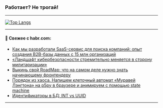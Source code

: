 ### Работает? Не трогай!

---
<!--
#### 🛠️ Technical stack:

![Java](https://img.shields.io/badge/Java-informational?logo=Oracle&style=flat&logoColor=white&color=FF4500)
![Kotlin](https://img.shields.io/badge/Kotlin-informational?logo=Kotlin&style=flat&logoColor=white&color=774D97)
![TS](https://img.shields.io/badge/TypeScript-informational?logo=typeScript&style=flat&logoColor=black&color=017acc)
![Python](https://img.shields.io/badge/Python-informational?logo=Python&style=flat&logoColor=black&color=ffdd54) <br>
![Spring](https://img.shields.io/badge/Spring-informational?logo=Spring&style=flat&logoColor=white&color=6DB33F) 
![SpringBoot](https://img.shields.io/badge/SpringBoot-informational?logo=SpringBoot&style=flat&logoColor=white&color=6DB33F)
![Nest](https://img.shields.io/badge/NestJS-informational?logo=NestJS&style=flat&logoColor=white&color=E0234E) 
![NodeJS](https://img.shields.io/badge/NodeJS-informational?logo=node.js&style=flat&logoColor=white&color=70A760)<br>
![PostgreSQL](https://img.shields.io/badge/PostgreSQL-informational?logo=PostgreSQL&style=flat&logoColor=white&color=DAA520)
![MongoDB](https://img.shields.io/badge/MongoDB-informational?logo=MongoDB&style=flat&logoColor=white&color=870000)
![Apache](https://img.shields.io/badge/Apache-informational?logo=apache&style=flat&logoColor=white&color=f74e28)

___ 
-->

<!--- #### 🛠️ : --->

[![Top Langs](https://github-readme-stats-82jvfl3w3-advtsettinggmailcoms-projects.vercel.app/api/top-langs/?username=zloylis&langs_count=10&hide_title=true&title_color=e6edf3&size_weight=0.5&count_weight=0.5&layout=compact&hide_progress=true&hide_border=true&theme=dracula)](https://github.com/zloylis)

<!---


####  :octocat:&nbsp;&nbsp; Статистика:

![GitHub stats](https://github-readme-stats-u2qms2cxw-advtsettinggmailcoms-projects.vercel.app/api?username=zloylis&show_icons=true&hide_border=true&theme=dracula&title_color=e6edf3&include_all_commits=true&count_private=true&hide_rank=false&hide_title=true&rank_icon=github)
-->
---

#### 💬 Свежее с habr.com:

<!-- BLOG-POST-LIST:START -->
- [Как мы разработали SaaS-сервис для поиска компаний: опыт создания B2B-базы данных с 15 млн организаций](https://habr.com/ru/articles/864410/?utm_source=habrahabr&utm_medium=rss&utm_campaign=864410)
- [«Ландшафт кибербезопасности стремительно меняется в сторону милитаризации»](https://habr.com/ru/articles/864396/?utm_source=habrahabr&utm_medium=rss&utm_campaign=864396)
- [Выкинь свой RoadMap: что на самом деле нужно знать начинающему фронтендеру](https://habr.com/ru/articles/864376/?utm_source=habrahabr&utm_medium=rss&utm_campaign=864376)
- [Порядок из хаоса. Напишем клеточный автомат «Муравей Лэнгтона» на p5py в браузере и анимируем с помощью state machine](https://habr.com/ru/companies/sberbank/articles/864100/?utm_source=habrahabr&utm_medium=rss&utm_campaign=864100)
- [Идентификаторы в БД: INT vs UUID](https://habr.com/ru/articles/864188/?utm_source=habrahabr&utm_medium=rss&utm_campaign=864188)
<!-- BLOG-POST-LIST:END -->

---
